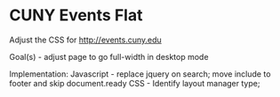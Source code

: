 # CUNY Events Flat

Adjust the CSS for http://events.cuny.edu


Goal(s) - adjust page to go full-width in desktop mode



Implementation: 
Javascript - replace jquery on search; move include to footer and skip document.ready
CSS - Identify layout manager type; 
